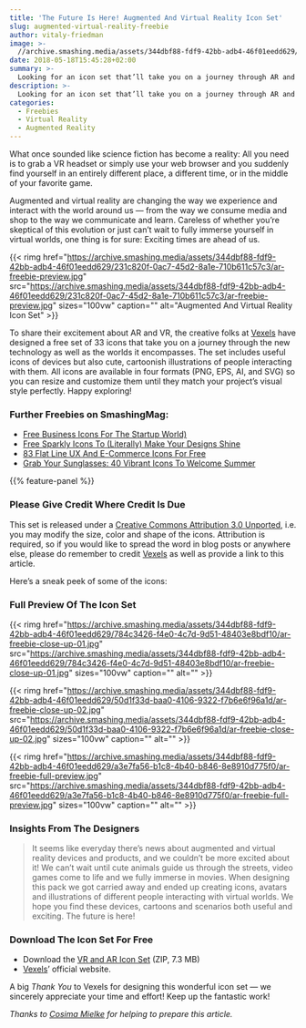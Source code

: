 ```yaml
---
title: 'The Future Is Here! Augmented And Virtual Reality Icon Set'
slug: augmented-virtual-reality-freebie
author: vitaly-friedman
image: >-
  //archive.smashing.media/assets/344dbf88-fdf9-42bb-adb4-46f01eedd629/231c820f-0ac7-45d2-8a1e-710b611c57c3/ar-freebie-preview.jpg
date: 2018-05-18T15:45:28+02:00
summary: >-
  Looking for an icon set that’ll take you on a journey through AR and VR technology? We've got your back with these funky icons and illustrations brought to you by the Vexels team.
description: >-
  Looking for an icon set that’ll take you on a journey through AR and VR technology? We've got your back with these funky icons and illustrations brought to you by the Vexels team.
categories:
  - Freebies
  - Virtual Reality
  - Augmented Reality
---
```

What once sounded like science fiction has become a reality: All you need is to grab a VR headset or simply use your web browser and you suddenly find yourself in an entirely different place, a different time, or in the middle of your favorite game.

Augmented and virtual reality are changing the way we experience and interact with the world around us — from the way we consume media and shop to the way we communicate and learn. Careless of whether you’re skeptical of this evolution or just can’t wait to fully immerse yourself in virtual worlds, one thing is for sure: Exciting times are ahead of us.

{{< rimg href="https://archive.smashing.media/assets/344dbf88-fdf9-42bb-adb4-46f01eedd629/231c820f-0ac7-45d2-8a1e-710b611c57c3/ar-freebie-preview.jpg" src="https://archive.smashing.media/assets/344dbf88-fdf9-42bb-adb4-46f01eedd629/231c820f-0ac7-45d2-8a1e-710b611c57c3/ar-freebie-preview.jpg" sizes="100vw" caption="" alt="Augmented And Virtual Reality Icon Set" >}}

To share their excitement about AR and VR, the creative folks at [Vexels](https://www.vexels.com/) have designed a free set of 33 icons that take you on a journey through the new technology as well as the worlds it encompasses. The set includes useful icons of devices but also cute, cartoonish illustrations of people interacting with them. All icons are available in four formats (PNG, EPS, AI, and SVG) so you can resize and customize them until they match your project’s visual style perfectly. Happy exploring!

### <span class="rh">Further Freebies</span> on SmashingMag:

*   [Free Business Icons For The Startup World)](https://www.smashingmagazine.com/2017/07/free-business-concept-icons/)
*   [Free Sparkly Icons To (Literally) Make Your Designs Shine](https://www.smashingmagazine.com/2017/03/free-sparkly-icons-ballicons-eps-svg/)
*   [83 Flat Line UX And E-Commerce Icons For Free](https://www.smashingmagazine.com/2016/09/freebie-flat-line-ux-and-e-commerce-icon-sets-83-icon-sets-ai-eps-png-svg/)
*   [Grab Your Sunglasses: 40 Vibrant Icons To Welcome Summer](https://www.smashingmagazine.com/2016/07/freebie-summer-icon-set-40-icons/)

{{% feature-panel %}}

### Please Give Credit Where Credit Is Due

This set is released under a [Creative Commons Attribution 3.0 Unported](https://creativecommons.org/licenses/by/3.0/), i.e. you may modify the size, color and shape of the icons. Attribution is required, so if you would like to spread the word in blog posts or anywhere else, please do remember to credit [Vexels](https://www.vexels.com/) as well as provide a link to this article.

Here’s a sneak peek of some of the icons:

### Full Preview Of The Icon Set

{{< rimg href="https://archive.smashing.media/assets/344dbf88-fdf9-42bb-adb4-46f01eedd629/784c3426-f4e0-4c7d-9d51-48403e8bdf10/ar-freebie-close-up-01.jpg" src="https://archive.smashing.media/assets/344dbf88-fdf9-42bb-adb4-46f01eedd629/784c3426-f4e0-4c7d-9d51-48403e8bdf10/ar-freebie-close-up-01.jpg" sizes="100vw" caption="" alt="" >}}

{{< rimg href="https://archive.smashing.media/assets/344dbf88-fdf9-42bb-adb4-46f01eedd629/50d1f33d-baa0-4106-9322-f7b6e6f96a1d/ar-freebie-close-up-02.jpg" src="https://archive.smashing.media/assets/344dbf88-fdf9-42bb-adb4-46f01eedd629/50d1f33d-baa0-4106-9322-f7b6e6f96a1d/ar-freebie-close-up-02.jpg" sizes="100vw" caption="" alt="" >}}

{{< rimg href="https://archive.smashing.media/assets/344dbf88-fdf9-42bb-adb4-46f01eedd629/a3e7fa56-b1c8-4b40-b846-8e8910d775f0/ar-freebie-full-preview.jpg" src="https://archive.smashing.media/assets/344dbf88-fdf9-42bb-adb4-46f01eedd629/a3e7fa56-b1c8-4b40-b846-8e8910d775f0/ar-freebie-full-preview.jpg" sizes="100vw" caption="" alt="" >}}

### Insights From The Designers

<blockquote>It seems like everyday there’s news about augmented and virtual reality devices and products, and we couldn’t be more excited about it! We can’t wait until cute animals guide us through the streets, video games come to life and we fully immerse in movies. When designing this pack we got carried away and ended up creating icons, avatars and illustrations of different people interacting with virtual worlds. We hope you find these devices, cartoons and scenarios both useful and exciting. The future is here!‌</blockquote>

### Download The Icon Set For Free

*   Download the [VR and AR Icon Set](https://smashingmagazine.com/provide/Freebies/smashing-vexels-freebie-AR-VR-2018.zip) (ZIP, 7.3 MB)
*   [Vexels](https://www.vexels.com/)’ official website.

A big _Thank You_ to Vexels for designing this wonderful icon set — we sincerely appreciate your time and effort! Keep up the fantastic work!

*Thanks to [Cosima Mielke](https://www.smashingmagazine.com/author/cosima-mielke/) for helping to prepare this article.*

